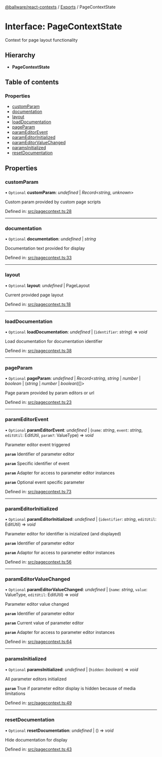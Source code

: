 [@ballware/react-contexts](../README.md) / [Exports](../modules.md) / PageContextState

# Interface: PageContextState

Context for page layout functionality

## Hierarchy

* **PageContextState**

## Table of contents

### Properties

- [customParam](pagecontextstate.md#customparam)
- [documentation](pagecontextstate.md#documentation)
- [layout](pagecontextstate.md#layout)
- [loadDocumentation](pagecontextstate.md#loaddocumentation)
- [pageParam](pagecontextstate.md#pageparam)
- [paramEditorEvent](pagecontextstate.md#parameditorevent)
- [paramEditorInitialized](pagecontextstate.md#parameditorinitialized)
- [paramEditorValueChanged](pagecontextstate.md#parameditorvaluechanged)
- [paramsInitialized](pagecontextstate.md#paramsinitialized)
- [resetDocumentation](pagecontextstate.md#resetdocumentation)

## Properties

### customParam

• `Optional` **customParam**: *undefined* \| *Record*<*string*, *unknown*\>

Custom param provided by custom page scripts

Defined in: [src/pagecontext.ts:28](https://github.com/frankball/ballware-react-contexts/blob/bbedef5/src/pagecontext.ts#L28)

___

### documentation

• `Optional` **documentation**: *undefined* \| *string*

Documentation text provided for display

Defined in: [src/pagecontext.ts:33](https://github.com/frankball/ballware-react-contexts/blob/bbedef5/src/pagecontext.ts#L33)

___

### layout

• `Optional` **layout**: *undefined* \| PageLayout

Current provided page layout

Defined in: [src/pagecontext.ts:18](https://github.com/frankball/ballware-react-contexts/blob/bbedef5/src/pagecontext.ts#L18)

___

### loadDocumentation

• `Optional` **loadDocumentation**: *undefined* \| (`identifier`: *string*) => *void*

Load documentation for documentation identifier

Defined in: [src/pagecontext.ts:38](https://github.com/frankball/ballware-react-contexts/blob/bbedef5/src/pagecontext.ts#L38)

___

### pageParam

• `Optional` **pageParam**: *undefined* \| *Record*<*string*, *string* \| *number* \| *boolean* \| (*string* \| *number* \| *boolean*)[]\>

Page param provided by param editors or url

Defined in: [src/pagecontext.ts:23](https://github.com/frankball/ballware-react-contexts/blob/bbedef5/src/pagecontext.ts#L23)

___

### paramEditorEvent

• `Optional` **paramEditorEvent**: *undefined* \| (`name`: *string*, `event`: *string*, `editUtil`: EditUtil, `param?`: ValueType) => *void*

Parameter editor event triggered

**`param`** Identifier of parameter editor

**`param`** Specific identifier of event

**`param`** Adapter for access to parameter editor instances

**`param`** Optional event specific parameter

Defined in: [src/pagecontext.ts:73](https://github.com/frankball/ballware-react-contexts/blob/bbedef5/src/pagecontext.ts#L73)

___

### paramEditorInitialized

• `Optional` **paramEditorInitialized**: *undefined* \| (`identifier`: *string*, `editUtil`: EditUtil) => *void*

Parameter editor for identifier is inizialized (and displayed)

**`param`** Identifier of parameter editor

**`param`** Adaptor for access to parameter editor instances

Defined in: [src/pagecontext.ts:56](https://github.com/frankball/ballware-react-contexts/blob/bbedef5/src/pagecontext.ts#L56)

___

### paramEditorValueChanged

• `Optional` **paramEditorValueChanged**: *undefined* \| (`name`: *string*, `value`: ValueType, `editUtil`: EditUtil) => *void*

Parameter editor value changed

**`param`** Identifier of parameter editor

**`param`** Current value of parameter editor

**`param`** Adapter for access to parameter editor instances

Defined in: [src/pagecontext.ts:64](https://github.com/frankball/ballware-react-contexts/blob/bbedef5/src/pagecontext.ts#L64)

___

### paramsInitialized

• `Optional` **paramsInitialized**: *undefined* \| (`hidden`: *boolean*) => *void*

All parameter editors initialized

**`param`** True if parameter editor display is hidden because of media limitations

Defined in: [src/pagecontext.ts:49](https://github.com/frankball/ballware-react-contexts/blob/bbedef5/src/pagecontext.ts#L49)

___

### resetDocumentation

• `Optional` **resetDocumentation**: *undefined* \| () => *void*

Hide documentation for display

Defined in: [src/pagecontext.ts:43](https://github.com/frankball/ballware-react-contexts/blob/bbedef5/src/pagecontext.ts#L43)
